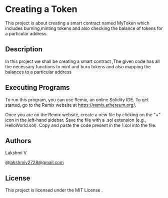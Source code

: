 # Creating a Token

This project is about creating a smart contract named  MyToken which includes burning,minting tokens and also checking the balance of tokens for a particular address.

## Description

In this project we shall be creating a smart contract ,The given code has all the necessary functions to mint and burn tokens and also mapping the balances to a particular address

## Executing Programs

To run this program, you can use Remix, an online Solidity IDE. To get started, go to the Remix website at https://remix.ethereum.org/.

Once you are on the Remix website, create a new file by clicking on the "+" icon in the left-hand sidebar. Save the file with a .sol extension (e.g., HelloWorld.sol). Copy and paste the  code present in the 1.sol into the file:

## Authors

Lakshmi V

@lakshmiv2728@gmail.com

## License

This project is licensed under the MIT License .
